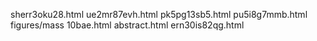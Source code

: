 sherr3oku28.html
ue2mr87evh.html
pk5pg13sb5.html
pu5i8g7mmb.html
figures/mass
10bae.html
abstract.html
ern30is82qg.html